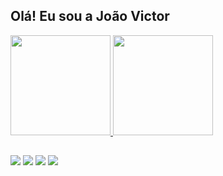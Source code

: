 ## Olá! Eu sou a João Victor
 <div>
  <a href="https://github.com/JVictor-CC">
  <img height="160em" src="https://github-readme-stats.vercel.app/api?username=JVictor-CC&show_icons=true&theme=dracula&include_all_commits=true&count_private=true"/>
  <img height="160em" src="https://github-readme-stats.vercel.app/api/top-langs/?username=JVictor-CC&layout=compact&langs_count=7&theme=dracula"/>
</div>

 ##
 
 <div>
  <a href="https://instagram.com/jv_bolshoi" target="_blank"><img src="https://img.shields.io/badge/-Instagram-%23E4405F?style=for-the-badge&logo=instagram&logoColor=white" target="_blank"></a>
  <a href="https://discord.gg/" target="_blank"><img src="https://img.shields.io/badge/Discord-7289DA?style=for-the-badge&logo=discord&logoColor=white" target="_blank"></a> 
  <a href = "mailto:labosking@gmail.com"><img src="https://img.shields.io/badge/-Gmail-%23333?style=for-the-badge&logo=gmail&logoColor=white" target="_blank"></a>
  <a href = "https://www.linkedin.com/in/jvictor-cc/"><img src="https://img.shields.io/badge/Linkedin-0A66c2?style=for-the-badge&logo=linkedin&logoColor=white" target="_blank"></a>
</div>
